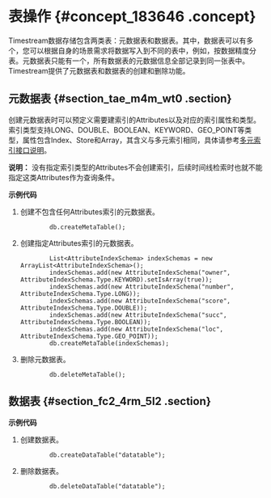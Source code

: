 # 表操作 {#concept_183646 .concept}

Timestream数据存储包含两类表：元数据表和数据表。其中，数据表可以有多个，您可以根据自身的场景需求将数据写入到不同的表中，例如，按数据精度分表。元数据表只能有一个，所有数据表的元数据信息全部记录到同一张表中。Timestream提供了元数据表和数据表的创建和删除功能。

## 元数据表 {#section_tae_m4m_wt0 .section}

创建元数据表时可以预定义需要建索引的Attributes以及对应的索引属性和类型。索引类型支持LONG、DOUBLE、BOOLEAN、KEYWORD、GEO\_POINT等类型，属性包含Index、Store和Array，其含义与多元索引相同，具体请参考[多元索引接口说明](../DNots1824465/ZH-CN_TP_85046_V2.dita#concept_g3b_lcw_hgb)。

**说明：** 没有指定索引类型的Attributes不会创建索引，后续时间线检索时也就不能指定这类Attributes作为查询条件。

 **示例代码** 

1.  创建不包含任何Attributes索引的元数据表。

    ``` {#codeblock_xjd_z89_5tv}
            db.createMetaTable();
    ```

2.  创建指定Attributes索引的元数据表。

    ``` {#codeblock_16p_9z5_e6l}
            List<AttributeIndexSchema> indexSchemas = new ArrayList<AttributeIndexSchema>();
            indexSchemas.add(new AttributeIndexSchema("owner", AttributeIndexSchema.Type.KEYWORD).setIsArray(true));
            indexSchemas.add(new AttributeIndexSchema("number", AttributeIndexSchema.Type.LONG));
            indexSchemas.add(new AttributeIndexSchema("score", AttributeIndexSchema.Type.DOUBLE));
            indexSchemas.add(new AttributeIndexSchema("succ", AttributeIndexSchema.Type.BOOLEAN));
            indexSchemas.add(new AttributeIndexSchema("loc", AttributeIndexSchema.Type.GEO_POINT));
            db.createMetaTable(indexSchemas);
    ```

3.  删除元数据表。

    ``` {#codeblock_l72_u8h_4q0}
            db.deleteMetaTable();
    ```


## 数据表 {#section_fc2_4rm_5l2 .section}

 **示例代码** 

1.  创建数据表。

    ``` {#codeblock_h7r_nb7_fy7}
            db.createDataTable("datatable");
    ```

2.  删除数据表。

    ``` {#codeblock_rzp_jj4_ydy}
            db.deleteDataTable("datatable");
    ```


